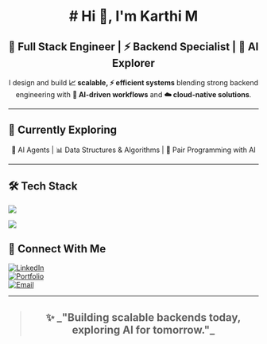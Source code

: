 <h1 align="center"># Hi 👋, I'm Karthi M</h1>

<h2 align="center">🚀 Full Stack Engineer | ⚡ Backend Specialist | 🤖 AI Explorer</h2>

<p align="center">
  I design and build <b>📈 scalable, ⚡ efficient systems</b> blending strong backend engineering with 
  <b>🤝 AI-driven workflows</b> and <b>☁️ cloud-native solutions</b>.
</p> 

---
<!-- Currently Exploring -->
<h2>🌱 Currently Exploring</h2>
<p align="center">
  🤖 AI Agents | 📊 Data Structures & Algorithms | 🤝 Pair Programming with AI
</p>

---

<!-- Tech Stack -->
<h2>🛠️ Tech Stack</h2>

<p>
  <img src="https://skillicons.dev/icons?i=js,ts,nodejs,express,nest,react,nextjs,python,docker,mysql,mongodb,redis,jenkins,git" />
</p>

<p>
  <img src="https://skillicons.dev/icons?i=aws,ec2,sqs,sns,s3,ses" />
</p>

## 🤝 Connect With Me  

[![LinkedIn](https://img.shields.io/badge/LinkedIn-0A66C2?logo=linkedin&logoColor=white)](https://linkedin.com/in/karthi-munirathinam-0812166a)  
[![Portfolio](https://img.shields.io/badge/Portfolio-000000?logo=vercel&logoColor=white)](https://portfolio.gravitycodes.com)  
[![Email](https://img.shields.io/badge/Email-D14836?logo=gmail&logoColor=white)](mailto:karthiraja268@gmail.com)  

---

> <h2 align="center">✨ _"Building scalable backends today, exploring AI for tomorrow."_ </h2>
